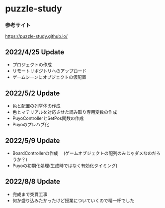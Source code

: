 # puzzle-study

### 参考サイト
https://puzzle-study.github.io/

## 2022/4/25 Update
- プロジェクトの作成
- リモートリポジトリへのアップロード
- ゲームシーンにオブジェクトの仮配置

## 2022/5/2 Update
- 色と配置の列挙体の作成
- 色とマテリアルを対応させた読み取り専用変数の作成
- PuyoControllerとSetPos関数の作成
- Puyoのプレハブ化

## 2022/5/9 Update
- BoardControllerの作成
　(ゲームオブジェクトの配列のみじゃダメなのだろうか？)
- Puyoの初期化処理(生成時ではなく有効化タイミング)

## 2022/8/8 Update
- 完成まで突貫工事
- 何か盛り込みたかったけど授業についていくので精一杯でした
